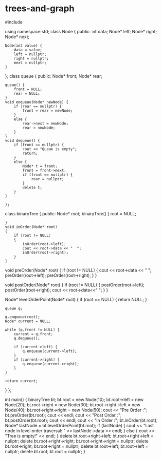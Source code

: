 # trees-and-graph
#include<iostream>

using namespace std;
class Node {
public:
	int data;
	Node* left;
	Node* right;
	Node* next;

	Node(int value) {
		data = value;
		left = nullptr;
		right = nullptr;
		next = nullptr;
	}
};
class queue {
public:
	Node* front;
	Node* rear;

	queue() {
		front = NULL;
		rear = NULL;
	}
	void enqueue(Node* newNode) {
		if (rear == nullptr) {
			front = rear = newNode;
		}
		else {
			rear->next = newNode;
			rear = newNode;
		}
	}
	void dequeue() {
		if (front == nullptr) {
			cout << "Queue is empty";
			return;
		}
		else {
			Node* t = front;
			front = front->next;
			if (front == nullptr) {
				rear = nullptr;
			}
			delete t;
		}
	}

	};
class binaryTree {
public:
	Node* root;
	binaryTree() {
		root = NULL;

	}
	void inOrder(Node* root)
	{
		if (root != NULL)
		{
			inOrder(root->left);
			cout << root->data << "  ";
			inOrder(root->right);
		}
	}
	
void preOrder(Node* root)
{
	if (root != NULL)
	{
		cout << root->data << "  ";
		preOrder(root->left);
		preOrder(root->right);
	}
}


void postOrder(Node* root)
{
	if (root != NULL)
	{
		postOrder(root->left);
		postOrder(root->right);
		cout << root->data<<"  ";
	}
}

Node* levelOrderPoint(Node* root) {
	if (root == NULL) {
		return NULL;
	}

	queue q;

	q.enqueue(root);
	Node* current = NULL;

	while (q.front != NULL) {
		current = q.front;
		q.dequeue();

		if (current->left) {
			q.enqueue(current->left);
		}
		if (current->right) {
			q.enqueue(current->right);
		}
	}

	return current; 
}
};


int main() {
	binaryTree bt;
	bt.root = new Node(10);
	bt.root->left = new Node(20);
	bt.root->right = new Node(30);
	bt.root->right->left = new Node(40);
	bt.root->right->right = new Node(50);
	cout << "Pre Order :";
	bt.preOrder(bt.root);
	cout << endl;
	cout << "Post Order :";
	bt.postOrder(bt.root);
	cout << endl;
	cout << "In Order :";
	bt.inOrder(bt.root);
	Node* lastNode = bt.levelOrderPoint(bt.root);
	if (lastNode) {
		cout << "Last node in level order traversal: " << lastNode->data << endl;
	}
	else {
		cout << "Tree is empty!" << endl;
	}
	delete bt.root->right->left;
	bt.root->right->left = nullptr;
	delete bt.root->right->right;
	bt.root->right->right = nullptr;
	delete bt.root->right;
	bt.root->right = nullptr;
	delete bt.root->left;
	bt.root->left = nullptr;
	delete bt.root;
	bt.root = nullptr;
}
